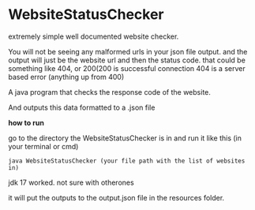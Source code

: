 # WebsiteStatusChecker

extremely simple well documented website checker.

You will not be seeing any malformed urls in your json file output. and the output will just be the website url and then the status code. that could be something like 404, or 200(200 is successful connection 404 is a server based error (anything up from 400)

A java program that checks the response code of the website. 

And outputs this data formatted to a .json file



**how to run**

go to the directory the WebsiteStatusChecker is in and run it like this (in your terminal or cmd)


```java WebsiteStatusChecker (your file path with the list of websites in)```

jdk 17 worked. not sure with otherones

it will put the outputs to the output.json file in the resources folder.

